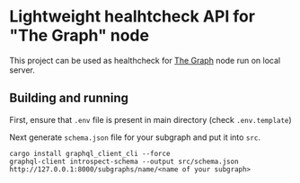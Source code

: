 # Lightweight healhtcheck API for "The Graph" node

This project can be used as healthcheck for [The Graph](https://github.com/graphprotocol/graph-node) node run on
local server.

## Building and running
First, ensure that `.env` file is present in main directory (check `.env.template`)

Next generate `schema.json` file for your subgraph and put it into `src`.
```
cargo install graphql_client_cli --force
graphql-client introspect-schema --output src/schema.json http://127.0.0.1:8000/subgraphs/name/<name of your subgraph>
```

